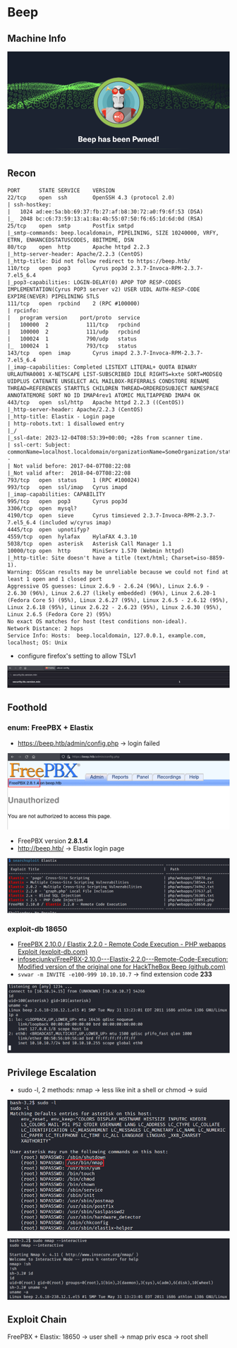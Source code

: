 # Beep

## Machine Info

![image-20231204233903011](./Beep.assets/image-20231204233903011.png)

## Recon

```
PORT      STATE SERVICE    VERSION
22/tcp    open  ssh        OpenSSH 4.3 (protocol 2.0)
| ssh-hostkey:
|   1024 ad:ee:5a:bb:69:37:fb:27:af:b8:30:72:a0:f9:6f:53 (DSA)
|_  2048 bc:c6:73:59:13:a1:8a:4b:55:07:50:f6:65:1d:6d:0d (RSA)
25/tcp    open  smtp       Postfix smtpd
|_smtp-commands: beep.localdomain, PIPELINING, SIZE 10240000, VRFY, ETRN, ENHANCEDSTATUSCODES, 8BITMIME, DSN
80/tcp    open  http       Apache httpd 2.2.3
|_http-server-header: Apache/2.2.3 (CentOS)
|_http-title: Did not follow redirect to https://beep.htb/
110/tcp   open  pop3       Cyrus pop3d 2.3.7-Invoca-RPM-2.3.7-7.el5_6.4
|_pop3-capabilities: LOGIN-DELAY(0) APOP TOP RESP-CODES IMPLEMENTATION(Cyrus POP3 server v2) USER UIDL AUTH-RESP-CODE EXPIRE(NEVER) PIPELINING STLS
111/tcp   open  rpcbind    2 (RPC #100000)
| rpcinfo:
|   program version    port/proto  service
|   100000  2            111/tcp   rpcbind
|   100000  2            111/udp   rpcbind
|   100024  1            790/udp   status
|_  100024  1            793/tcp   status
143/tcp   open  imap       Cyrus imapd 2.3.7-Invoca-RPM-2.3.7-7.el5_6.4
|_imap-capabilities: Completed LISTEXT LITERAL+ QUOTA BINARY URLAUTHA0001 X-NETSCAPE LIST-SUBSCRIBED IDLE RIGHTS=kxte SORT=MODSEQ UIDPLUS CATENATE UNSELECT ACL MAILBOX-REFERRALS CONDSTORE RENAME THREAD=REFERENCES STARTTLS CHILDREN THREAD=ORDEREDSUBJECT NAMESPACE ANNOTATEMORE SORT NO ID IMAP4rev1 ATOMIC MULTIAPPEND IMAP4 OK
443/tcp   open  ssl/http   Apache httpd 2.2.3 ((CentOS))
|_http-server-header: Apache/2.2.3 (CentOS)
|_http-title: Elastix - Login page
| http-robots.txt: 1 disallowed entry
|_/
|_ssl-date: 2023-12-04T08:53:39+00:00; +28s from scanner time.
| ssl-cert: Subject: commonName=localhost.localdomain/organizationName=SomeOrganization/stateOrProvinceName=SomeState/countryName=--
| Not valid before: 2017-04-07T08:22:08
|_Not valid after:  2018-04-07T08:22:08
793/tcp   open  status     1 (RPC #100024)
993/tcp   open  ssl/imap   Cyrus imapd
|_imap-capabilities: CAPABILITY
995/tcp   open  pop3       Cyrus pop3d
3306/tcp  open  mysql?
4190/tcp  open  sieve      Cyrus timsieved 2.3.7-Invoca-RPM-2.3.7-7.el5_6.4 (included w/cyrus imap)
4445/tcp  open  upnotifyp?
4559/tcp  open  hylafax    HylaFAX 4.3.10
5038/tcp  open  asterisk   Asterisk Call Manager 1.1
10000/tcp open  http       MiniServ 1.570 (Webmin httpd)
|_http-title: Site doesn't have a title (text/html; Charset=iso-8859-1).
Warning: OSScan results may be unreliable because we could not find at least 1 open and 1 closed port
Aggressive OS guesses: Linux 2.6.9 - 2.6.24 (96%), Linux 2.6.9 - 2.6.30 (96%), Linux 2.6.27 (likely embedded) (96%), Linux 2.6.20-1 (Fedora Core 5) (95%), Linux 2.6.27 (95%), Linux 2.6.5 - 2.6.12 (95%), Linux 2.6.18 (95%), Linux 2.6.22 - 2.6.23 (95%), Linux 2.6.30 (95%), Linux 2.6.5 (Fedora Core 2) (95%)
No exact OS matches for host (test conditions non-ideal).
Network Distance: 2 hops
Service Info: Hosts:  beep.localdomain, 127.0.0.1, example.com, localhost; OS: Unix
```

- configure firefox's setting to allow TSLv1

![image-20231204233948131](./Beep.assets/image-20231204233948131.png)

## Foothold

### enum: FreePBX + Elastix

- https://beep.htb/admin/config.php -> login failed

![image-20231204234032684](./Beep.assets/image-20231204234032684.png)

- FreePBX version **2.8.1.4**
- http://beep.htb/ -> Elastix login page

![image-20231204234015362](./Beep.assets/image-20231204234015362.png)

### exploit-db 18650

- [FreePBX 2.10.0 / Elastix 2.2.0 - Remote Code Execution - PHP webapps Exploit (exploit-db.com)](https://www.exploit-db.com/exploits/18650)
- [infosecjunky/FreePBX-2.10.0---Elastix-2.2.0---Remote-Code-Execution: Modified version of the original one for HackTheBox Beep (github.com)](https://github.com/infosecjunky/FreePBX-2.10.0---Elastix-2.2.0---Remote-Code-Execution)
- `svwar -m INVITE -e100-999 10.10.10.7` -> find extension code **233**

![image-20231204234157635](./Beep.assets/image-20231204234157635.png)

## Privilege Escalation

- sudo -l, 2 methods: nmap -> less like init a shell or chmod -> suid

![image-20231204234241599](./Beep.assets/image-20231204234241599.png)

![image-20231204234245035](./Beep.assets/image-20231204234245035.png)

## Exploit Chain

FreePBX + Elastix: 18650 -> user shell -> nmap priv esca -> root shell
